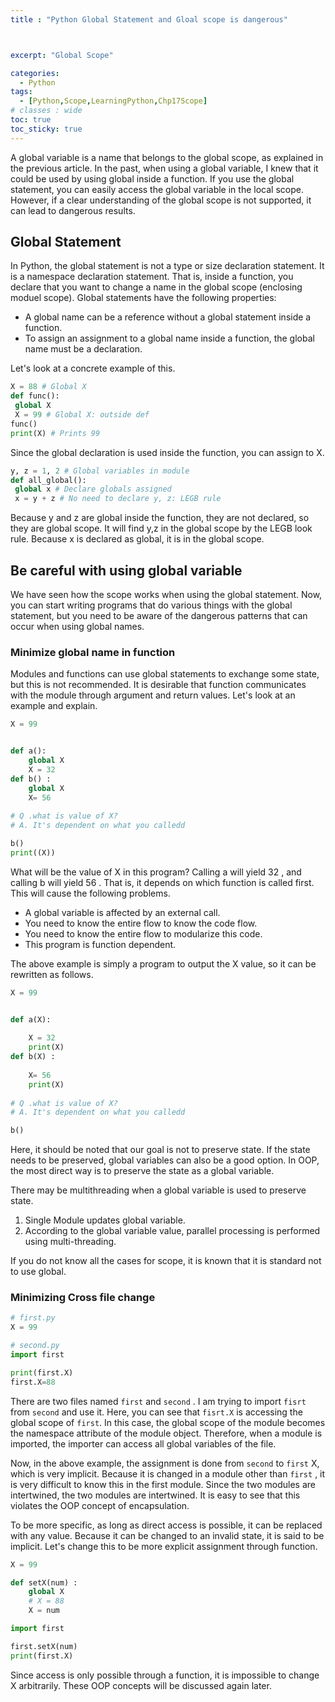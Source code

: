 ```yaml
---
title : "Python Global Statement and Gloal scope is dangerous"



excerpt: "Global Scope"

categories:
  - Python
tags:
  - [Python,Scope,LearningPython,Chp17Scope]
# classes : wide
toc: true
toc_sticky: true
---
```

A global variable is a name that belongs to the global scope, as explained in the previous article. In the past, when using a global variable, I knew that it could be used by using global inside a function. If you use the global statement, you can easily access the global variable in the local scope. However, if a clear understanding of the global scope is not supported, it can lead to dangerous results.

## Global Statement

In Python, the global statement is not a type or size declaration statement. It is a namespace declaration statement. That is, inside a function, you declare that you want to change a name in the global scope (enclosing moduel scope). Global statements have the following properties:

- A global name can be a reference without a global statement inside a function.
- To assign an assignment to a global name inside a function, the global name must be a declaration.

Let's look at a concrete example of this.

```python
X = 88 # Global X
def func():
 global X
 X = 99 # Global X: outside def
func()
print(X) # Prints 99
```

Since the global declaration is used inside the function, you can assign to X.

```python
y, z = 1, 2 # Global variables in module
def all_global():
 global x # Declare globals assigned
 x = y + z # No need to declare y, z: LEGB rule
```

Because y and z are global inside the function, they are not declared, so they are global scope. It will find y,z in the global scope by the LEGB look rule. Because x is declared as global, it is in the global scope.

## Be careful with using global variable

We have seen how the scope works when using the global statement. Now, you can start writing programs that do various things with the global statement, but you need to be aware of the dangerous patterns that can occur when using global names.

### Minimize global name in function

Modules and functions can use global statements to exchange some state, but this is not recommended. It is desirable that function communicates with the module through argument and return values. Let's look at an example and explain.

```python
X = 99


def a():
    global X
    X = 32
def b() :
    global X
    X= 56
    
# Q .what is value of X?
# A. It's dependent on what you calledd

b()
print((X))
```

What will be the value of X in this program? Calling a will yield 32 , and calling b will yield 56 . That is, it depends on which function is called first. This will cause the following problems.

- A global variable is affected by an external call.
- You need to know the entire flow to know the code flow.
- You need to know the entire flow to modularize this code.
- This program is function dependent.

The above example is simply a program to output the X value, so it can be rewritten as follows.

```python
X = 99


def a(X):
    
    X = 32
    print(X)
def b(X) :
    
    X= 56
    print(X)
    
# Q .what is value of X?
# A. It's dependent on what you calledd

b()
```

Here, it should be noted that our goal is not to preserve state. If the state needs to be preserved, global variables can also be a good option. In OOP, the most direct way is to preserve the state as a global variable.

There may be multithreading when a global variable is used to preserve state.

1. Single Module updates global variable.
2. According to the global variable value, parallel processing is performed using multi-threading.

If you do not know all the cases for scope, it is known that it is standard not to use global.

### Minimizing Cross file change

```python
# first.py
X = 99


```



```python
# second.py
import first

print(first.X)
first.X=88
```

There are two files named `first` and `second` . I am trying to import `fisrt` from `second` and use it. Here, you can see that `fisrt.X` is accessing the global scope of `first`. In this case, the global scope of the module becomes the namespace attribute of the module object. Therefore, when a module is imported, the importer can access all global variables of the file.

Now, in the above example, the assignment is done from `second` to `first` X, which is very implicit. Because it is changed in a module other than `first` , it is very difficult to know this in the first module. Since the two modules are intertwined, the two modules are intertwined. It is easy to see that this violates the OOP concept of encapsulation.

To be more specific, as long as direct access is possible, it can be replaced with any value. Because it can be changed to an invalid state, it is said to be implicit. Let's change this to be more explicit assignment through function.

```python
X = 99

def setX(num) :
    global X
    # X = 88
    X = num
```

```python
import first

first.setX(num)
print(first.X)
```

Since access is only possible through a function, it is impossible to change X arbitrarily. These OOP concepts will be discussed again later.

